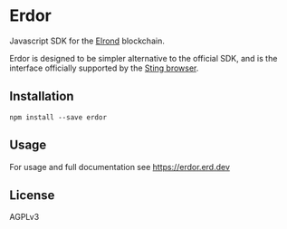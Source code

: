 # Erdor

Javascript SDK for the [Elrond](https://elrond.com) blockchain.

Erdor is designed to be simpler alternative to the official SDK, and is the interface officially supported by the [Sting browser](https://sting.erd.dev).

## Installation

```
npm install --save erdor
```

## Usage

For usage and full documentation see https://erdor.erd.dev

## License

AGPLv3